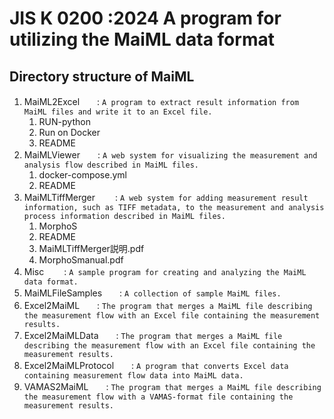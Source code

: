 # JIS K 0200 :2024 A program for utilizing the MaiML data format 

## Directory structure of MaiML
1. MaiML2Excel　　: `A program to extract result information from MaiML files and write it to an Excel file.`
   1. RUN-python
   2. Run on Docker
   3. README
2. MaiMLViewer　　: `A web system for visualizing the measurement and analysis flow described in MaiML files.`
   1. docker-compose.yml
   2. README
3. MaiMLTiffMerger 　　: `A web system for adding measurement result information, such as TIFF metadata, to the measurement and analysis process information described in MaiML files.`
   1. MorphoS
   2. README
   3. MaiMLTiffMerger説明.pdf
   4. MorphoSmanual.pdf
4. Misc 　　: `A sample program for creating and analyzing the MaiML data format.`
5. MaiMLFileSamples　　: `A collection of sample MaiML files.`
6. Excel2MaiML　　: `The program that merges a MaiML file describing the measurement flow with an Excel file containing the measurement results.`
7. Excel2MaiMLData　　: `The program that merges a MaiML file describing the measurement flow with an Excel file containing the measurement results.`
8. Excel2MaiMLProtocol　　: `A program that converts Excel data containing measurement flow data into MaiML data.`
9. VAMAS2MaiML　　: `The program that merges a MaiML file describing the measurement flow with a VAMAS-format file containing the measurement results.`

